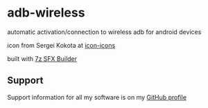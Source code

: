 # adb-wireless
automatic activation/connection to wireless adb for android devices

icon from Sergei Kokota at [icon-icons](https://icon-icons.com/icon/wifi-router-smartphone-conexion-wireless/69169)

built with [7z SFX Builder](https://sourceforge.net/projects/s-zipsfxbuilder/)
## Support
Support information for all my software is on my [GitHub profile](https://github.com/sugoidogo)
